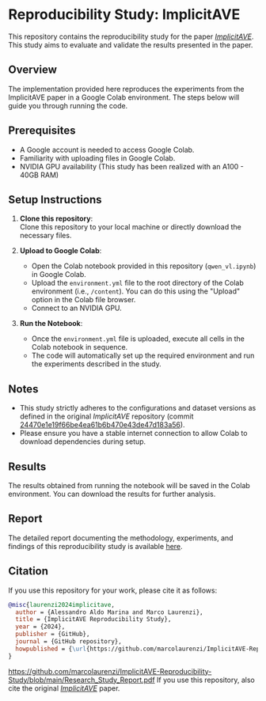 # Reproducibility Study: ImplicitAVE

This repository contains the reproducibility study for the paper [*ImplicitAVE*](https://github.com/HenryPengZou/ImplicitAVE/tree/main). This study aims to evaluate and validate the results presented in the paper.

## Overview

The implementation provided here reproduces the experiments from the ImplicitAVE paper in a Google Colab environment. The steps below will guide you through running the code.

## Prerequisites

- A Google account is needed to access Google Colab.
- Familiarity with uploading files in Google Colab.
- NVIDIA GPU availability (This study has been realized with an A100 - 40GB RAM)

## Setup Instructions

1. **Clone this repository**:  
   Clone this repository to your local machine or directly download the necessary files.

2. **Upload to Google Colab**:
   - Open the Colab notebook provided in this repository (`qwen_vl.ipynb`) in Google Colab.
   - Upload the `environment.yml` file to the root directory of the Colab environment (i.e., `/content`). You can do this using the "Upload" option in the Colab file browser.
   - Connect to an NVIDIA GPU.

3. **Run the Notebook**:
   - Once the `environment.yml` file is uploaded, execute all cells in the Colab notebook in sequence.
   - The code will automatically set up the required environment and run the experiments described in the study.

## Notes

- This study strictly adheres to the configurations and dataset versions as defined in the original *ImplicitAVE* repository (commit [24470e1e19f66be4ea61b6b470e43de47d183a56](https://github.com/HenryPengZou/ImplicitAVE/commit/24470e1e19f66be4ea61b6b470e43de47d183a56)).
- Please ensure you have a stable internet connection to allow Colab to download dependencies during setup.

## Results

The results obtained from running the notebook will be saved in the Colab environment. You can download the results for further analysis.

## Report

The detailed report documenting the methodology, experiments, and findings of this reproducibility study is available [here](/Research_Study_Report.pdf).

## Citation

If you use this repository for your work, please cite it as follows:
```bibtex
@misc{laurenzi2024implicitave,
  author = {Alessandro Aldo Marina and Marco Laurenzi},
  title = {ImplicitAVE Reproducibility Study},
  year = {2024},
  publisher = {GitHub},
  journal = {GitHub repository},
  howpublished = {\url{https://github.com/marcolaurenzi/ImplicitAVE-Reproducibility-Study/blob/main/Research_Study_Report.pdf}}
}
```

https://github.com/marcolaurenzi/ImplicitAVE-Reproducibility-Study/blob/main/Research_Study_Report.pdf
If you use this repository, also cite the original [*ImplicitAVE*](https://github.com/HenryPengZou/ImplicitAVE/tree/main) paper.
